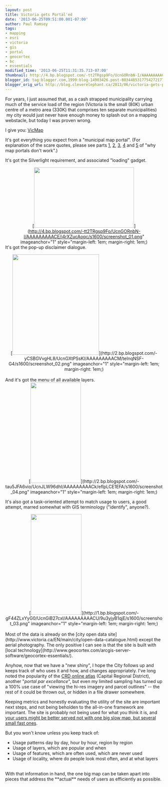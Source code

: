 ```yaml
---
layout: post
title: Victoria gets Portal'ed
date: '2013-06-25T09:51:00.001-07:00'
author: Paul Ramsey
tags:
- mapping
- esri
- victoria
- gis
- portal
- geocortex
- bc
- essentials
modified_time: '2013-06-25T11:31:35.713-07:00'
thumbnail: http://4.bp.blogspot.com/-tt2TRgsp9Fo/UcnGORnbN-I/AAAAAAAAACE/i4rXZucAoqc/s72-c/screenshot_01.png
blogger_id: tag:blogger.com,1999:blog-14903426.post-8834485317754272177
blogger_orig_url: http://blog.cleverelephant.ca/2013/06/victoria-gets-portaled.html
---
```


For years, I just assumed that, as a cash strapped municipality carrying much of the service load of the region (Victoria is the small (80K) urban centre of a metro area (330K) that comprises ten separate municipalities) &nbsp;my city would just never have enough money to splash out on a mapping webstacle, but today I was proven wrong.

I give you: [VicMap](http://www.victoria.ca/EN/main/community/maps.html)

It's got everything you expect from a "municipal map portal". (For explanation of the scare quotes, please see parts [1](http://mapbrief.com/2013/02/05/why-map-portals-dont-work-part-i/), [2](http://mapbrief.com/2013/02/07/paralysis-of-choice-why-map-portals-dont-work-part-ii/), [3](http://mapbrief.com/2013/02/11/the-tyranny-of-requirements-why-map-portals-dont-work-part-iii/), [4](http://mapbrief.com/2013/02/19/an-iconography-of-confusion-why-map-portals-dont-work-part-iv/) and [5](http://mapbrief.com/2013/02/21/the-waiting-is-the-hardest-part-why-map-portals-dont-work-part-v/) of "why map portals don't work".)

It's got the Silverlight requirement, and associated "loading" gadget.<br /><div class="separator" style="clear: both; text-align: center;">[<img border="0" height="192" src="http://4.bp.blogspot.com/-tt2TRgsp9Fo/UcnGORnbN-I/AAAAAAAAACE/i4rXZucAoqc/s320/screenshot_01.png" width="320" />](http://4.bp.blogspot.com/-tt2TRgsp9Fo/UcnGORnbN-I/AAAAAAAAACE/i4rXZucAoqc/s1600/screenshot_01.png" imageanchor="1" style="margin-left: 1em; margin-right: 1em;)</div>It's got the pop-up disclaimer dialogue.

<div class="separator" style="clear: both; text-align: center;">[<img border="0" height="320" src="http://2.bp.blogspot.com/-yCSBGVvgHL8/UcnGXtPSsKI/AAAAAAAAACM/teInqNSF-G4/s320/screenshot_02.png" width="277" />](http://2.bp.blogspot.com/-yCSBGVvgHL8/UcnGXtPSsKI/AAAAAAAAACM/teInqNSF-G4/s1600/screenshot_02.png" imageanchor="1" style="margin-left: 1em; margin-right: 1em;)</div><br />And it's got the menu of all available layers.

<div class="separator" style="clear: both; text-align: center;">[<img border="0" height="320" src="http://2.bp.blogspot.com/-tau5JFA6vio/UcnJLW96dhI/AAAAAAAAACk/eflpLCE1EFA/s320/screenshot_04.png" width="161" />](http://2.bp.blogspot.com/-tau5JFA6vio/UcnJLW96dhI/AAAAAAAAACk/eflpLCE1EFA/s1600/screenshot_04.png" imageanchor="1" style="margin-left: 1em; margin-right: 1em;)</div>

It's also got a task-oriented attempt to match usage to users, a good attempt, marred somewhat with&nbsp;GIS terminology ("identify", anyone?).

<div class="separator" style="clear: both; text-align: center;">[<img border="0" height="320" src="http://1.bp.blogspot.com/-gF44ZLxYyG0/UcnGiB27cxI/AAAAAAAAACU/9u3yjyB1qjE/s320/screenshot_03.png" width="162" />](http://1.bp.blogspot.com/-gF44ZLxYyG0/UcnGiB27cxI/AAAAAAAAACU/9u3yjyB1qjE/s1600/screenshot_03.png" imageanchor="1" style="margin-left: 1em; margin-right: 1em;)</div><br />Most of the data is already on the [city open data site](http://www.victoria.ca/EN/main/city/open-data-catalogue.html)&nbsp;except the aerial photography. The only positive I can see is that the site is built with [local technology](http://www.geocortex.com/arcgis-server-software/geocortex-essentials/).

Anyhow, now that we have a "new shiny", I hope the City follows up and keeps track of who uses it and how, and changes appropriately. I've long noted the popularity of the [CRD online atlas](http://crdatlas.ca/)&nbsp;(Capital Regional District), another "*portal par excellance*", but even my limited sampling has turned up a 100% use case of "viewing the hi-res imagery and parcel outlines" -- the rest of it could be thrown out, or hidden in a file drawer somewhere.

Keeping metrics and honestly evaluating the utility of the site are important next steps, and not being beholden to the all-in-one framework are important. The site is probably not being used for what you think it is, and [your users might be better served not with one big slow map, but several small fast ones](http://mapbrief.com/2013/03/15/your-online-map-is-missing-half-its-audience-more-revealing-web-analytics-from-the-field/).

But you won't know unless you keep track of:

<ul><li>Usage patterns day by day, hour by hour, region by region</li><li>Usage of layers, which are popular and when</li><li>Usage of features, which are often used, which are never used</li><li>Usage of locality, where do people look most often, and at what layers</li></ul><br />With that information in hand, the one big map can be taken apart into pieces that address the **actual**&nbsp;needs of users as efficiently as possible.

